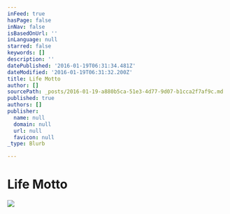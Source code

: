 ```yaml
---
inFeed: true
hasPage: false
inNav: false
isBasedOnUrl: ''
inLanguage: null
starred: false
keywords: []
description: ''
datePublished: '2016-01-19T06:31:34.481Z'
dateModified: '2016-01-19T06:31:32.200Z'
title: Life Motto
author: []
sourcePath: _posts/2016-01-19-a880b5ca-51e3-4d77-9d07-b1cca2f7af9c.md
published: true
authors: []
publisher:
  name: null
  domain: null
  url: null
  favicon: null
_type: Blurb

---
```

# Life Motto
![](https://the-grid-user-content.s3-us-west-2.amazonaws.com/8065dd9c-5245-4a5a-8cd4-6763a50a636a.jpg)